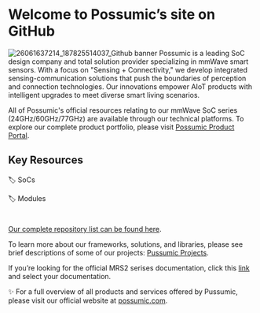 # Welcome to Possumic’s site on GitHub
![26061637214_187825514037_Github banner](https://github.com/user-attachments/assets/0f04aff8-99b0-4f07-aaad-470331318740)
Possumic is a leading SoC design company and total solution provider specializing in mmWave smart sensors. With a focus on "Sensing + Connectivity," we develop integrated sensing-communication solutions that push the boundaries of perception and connection technologies. Our innovations empower AIoT products with intelligent upgrades to meet diverse smart living scenarios.

All of Possumic's official resources relating to our mmWave SoC series (24GHz/60GHz/77GHz) are available through our technical platforms. To explore our complete product portfolio, please visit [Possumic Product Portal](https://www.possumic.com/product).

## Key Resources
🏷️ SoCs

🏷️ Modules
#
[Our complete repository list can be found here](https://github.com/orgs/possumic/repositories).

To learn more about our frameworks, solutions, and libraries, please see brief descriptions of some of our projects: [Pussumic Projects](https://github.com/orgs/possumic/repositories).

If you’re looking for the official MRS2 serises documentation, click this [link](https://www.possumic.com/download) and select your documentation.

✨ For a full overview of all products and services offered by Pussumic, please visit our official website at [possumic.com](https://www.possumic.com).

